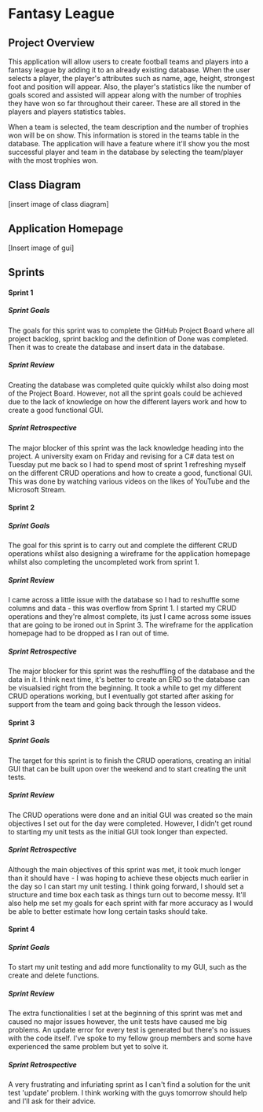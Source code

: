 # Fantasy League

## Project Overview

This application will allow users to create football teams and players into a fantasy league by  adding it to an already existing database. When the user selects a player, the player's attributes such as name, age, height, strongest foot and position will appear. Also, the player's statistics like the number of goals scored and assisted will appear along with the number of trophies they have won so far throughout their career. These are all stored in the players and players statistics tables.

When a team is selected, the team description and the number of trophies won will be on show. This information is stored in the teams table in the database. The application will have a feature where it'll show you the most successful player and team in the database by selecting the team/player with the most trophies won.

## Class Diagram

[insert image of class diagram]



## Application Homepage

[Insert image of gui]



## Sprints

#### Sprint 1

##### Sprint Goals

The goals for this sprint was to complete the GitHub Project Board where all project backlog, sprint backlog and the definition of Done was completed. Then it was to create the database and insert data in the database.

##### Sprint Review

Creating the database was completed quite quickly whilst also doing most of the Project Board. However, not all the sprint goals could be achieved due to the lack of knowledge on how the different layers work and how to create a good functional GUI.

##### Sprint Retrospective

The major blocker of this sprint was the lack knowledge heading into the project. A university exam on Friday and revising for a C# data test on Tuesday put me back so I had to spend most of sprint 1 refreshing myself on the different CRUD operations and how to create a good, functional GUI. This was done by watching various videos on the likes of YouTube and the Microsoft Stream.

#### Sprint 2

##### Sprint Goals

The goal for this sprint is to carry out and complete the different CRUD operations whilst also designing a wireframe for the application homepage whilst also completing the uncompleted work from sprint 1.

##### Sprint Review

I came across a little issue with the database so I had to reshuffle some columns and data - this was overflow from Sprint 1. I started my CRUD operations and they're almost complete, its just I came across some issues that are going to be ironed out in Sprint 3. The wireframe for the application homepage had to be dropped as I ran out of time.

##### Sprint Retrospective

The major blocker for this sprint was the reshuffling of the database and the data in it. I think next time, it's better to create an ERD so the database can be visualsied right from the beginning. It took a while to get my different CRUD operations working, but I eventually got started after asking for support from the team and going back through the lesson videos.

#### Sprint 3

##### Sprint Goals

The target for this sprint is to finish the CRUD operations, creating an initial GUI that can be built upon over the weekend and to start creating the unit tests.

##### Sprint Review

The CRUD operations were done and an initial GUI was created so the main objectives I set out for the day were completed. However, I didn't get round to starting my unit tests as the initial GUI took longer than expected. 

##### Sprint Retrospective

Although the main objectives of this sprint was met, it took much longer than it should have - I was hoping to achieve these objects much earlier in the day so I can start my unit testing. I think going forward, I should set a structure and time box each task as things turn out to become messy. It'll also help me set my goals for each sprint with far more accuracy as I would be able to better estimate how long certain tasks should take.

#### Sprint 4

##### Sprint Goals

To start my unit testing and add more functionality to my GUI, such as the create and delete functions.

##### Sprint Review

The extra functionalities I set at the beginning of this sprint was met and caused no major issues however, the unit tests have caused me big problems. An update error for every test is generated but there's no issues with the code itself. I've spoke to my fellow group members and some have experienced the same problem but yet to solve it.

##### Sprint Retrospective

A very frustrating and infuriating sprint as I can't find a solution for the unit test 'update' problem. I think working with the guys tomorrow should help and I'll ask for their advice.


